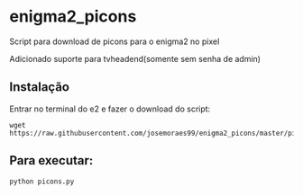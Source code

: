 # enigma2_picons
Script para download de picons para o enigma2 no pixel

Adicionado suporte para tvheadend(somente sem senha de admin)

## Instalação

Entrar no terminal do e2 e fazer o download do script:
```
wget https://raw.githubusercontent.com/josemoraes99/enigma2_picons/master/picons.py
```
## Para executar:
```
python picons.py
```

